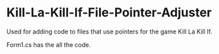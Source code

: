 # Kill-La-Kill-If-File-Pointer-Adjuster

Used for adding code to files that use pointers for the game Kill La Kill If. 

Form1.cs has the all the code.
